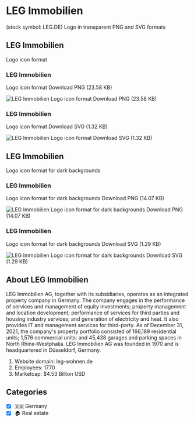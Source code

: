 # LEG Immobilien
 (stock symbol: LEG.DE) Logo in transparent PNG and SVG formats

## LEG Immobilien
 Logo icon format

### LEG Immobilien
 Logo icon format Download PNG (23.58 KB)

![LEG Immobilien
 Logo icon format Download PNG (23.58 KB)](/img/orig/LEG.DE-ccc449b0.png)

### LEG Immobilien
 Logo icon format Download SVG (1.32 KB)

![LEG Immobilien
 Logo icon format Download SVG (1.32 KB)](/img/orig/LEG.DE-1eea0e60.svg)

## LEG Immobilien
 Logo icon format for dark backgrounds

### LEG Immobilien
 Logo icon format for dark backgrounds Download PNG (14.07 KB)

![LEG Immobilien
 Logo icon format for dark backgrounds Download PNG (14.07 KB)](/img/orig/LEG.DE.D-24d8d0ea.png)

### LEG Immobilien
 Logo icon format for dark backgrounds Download SVG (1.29 KB)

![LEG Immobilien
 Logo icon format for dark backgrounds Download SVG (1.29 KB)](/img/orig/LEG.DE.D-507f9e1a.svg)

## About LEG Immobilien


LEG Immobilien AG, together with its subsidiaries, operates as an integrated property company in Germany. The company engages in the performance of services and management of equity investments; property management and location development; performance of services for third parties and housing industry services; and generation of electricity and heat. It also provides IT and management services for third-party. As of December 31, 2021, the company's property portfolio consisted of 166,189 residential units; 1,576 commercial units; and 45,438 garages and parking spaces in North Rhine-Westphalia. LEG Immobilien AG was founded in 1970 and is headquartered in Düsseldorf, Germany.

1. Website domain: leg-wohnen.de
2. Employees: 1770
3. Marketcap: $4.53 Billion USD


## Categories
- [x] 🇩🇪 Germany
- [x] 🏠 Real estate
